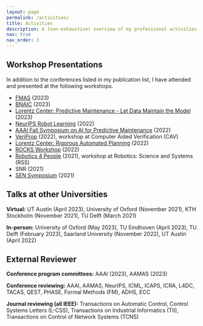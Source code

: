 ```yaml
---
layout: page
permalink: /activities/
title: Activities
description: A (non-exhaustive) overview of my professional activities.
nav: true
nav_order: 3
---
```


Workshop Presentations
------
In addition to the conferences listed in my publication list, I have attended and presented at the following workshops.

- [FMAS](https://fmasworkshop.github.io/FMAS2023/) (2023)
- [BNAIC](https://bnaic2023.tudelft.nl/) (2023)
- [Lorentz Center: Predictive Maintenance - Let Data Maintain the Model](https://www.lorentzcenter.nl/site/index.php?pntHandler=WorkshopTemplatePage&pntType=ConPagina&id=1880) (2023)
- [NeurIPS Robot Learning](http://www.robot-learning.ml/2022/) (2022)
- [AAAI Fall Symposium on AI for Predictive Maintenance](https://autonlab.org/pmx_aaai_fss_2022/) (2022)
- [VeriProp](https://veriprop.github.io/2022/) (2022), workshop at Computer Aided Verification (CAV)
- [Lorentz Center: Rigorous Automated Planning](https://www.lorentzcenter.nl/rigorous-automated-planning-2022.html) (2022)
- [ROCKS Workshop](https://www.modestchecker.net/rocks2022/) (2022)
- [Robotics 4 People](https://sites.google.com/view/r4p2021/?pli=1) (2021), workshop at Robotics: Science and Systems (RSS)
- SNR (2021)
- [SEN Symposium](https://www.sen-symposium.nl/) (2021)

Talks at other Universities
------
**Virtual:** UT Austin (April 2023), University of Oxford (November 2021), KTH Stockholm (November 2021), TU Delft (March 2021) 

**In-person:** University of Oxford (May 2023), TU Eindhoven (April 2023), TU Delft (February 2023), Saarland University (November 2022), UT Austin (April 2022)

External Reviewer
------
**Conference program committees:** AAAI (2023), AAMAS (2023)

**Conference reviewing:** AAAI, AAMAS, NeurIPS, ICML, ICAPS, ICRA, L4DC, TACAS, QEST, PHASE, Formal Methods (FM), ADHS, ECC

**Journal reviewing (all IEEE):** Transactions on Automatic Control, Control Systems Letters (L-CSS), Transactions on Industrial Informatics (TII), Transactions on Control of Network Systems (TCNS)
